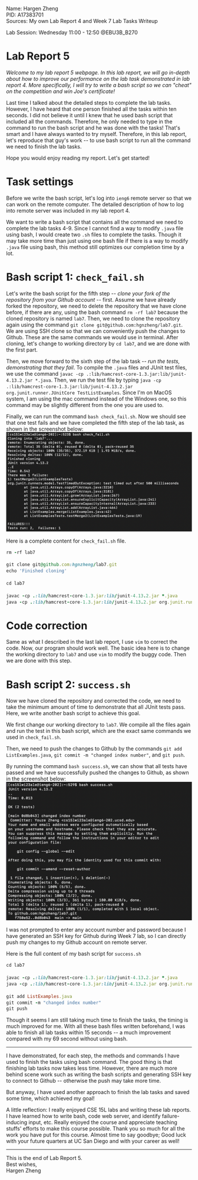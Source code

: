 Name: Hargen Zheng\
PID: A17383701\
Sources: My own Lab Report 4 and Week 7 Lab Tasks Writeup

Lab Session: Wednesday 11:00 - 12:50 @EBU3B_B270

# Lab Report 5
*Welcome to my lab report 5 webpage. In this lab report, we will go in-depth about how to improve our performance on the lab task demonstrated in lab report 4. More specifically, I will try to write a bash script so we can "cheat" on the competition and win Joe's certificate!*

Last time I talked about the detailed steps to complete the lab tasks. However, I have heard that one person finished all the tasks within ten seconds. I did not believe it until I knew that he used bash script that included all the commands. Therefore, he only needed to type in the command to run the bash script and he was done with the tasks! That's smart and I have always wanted to try myself. Therefore, in this lab report, let's reproduce that guy's work -- to use bash script to run all the command we need to finish the lab tasks. 

Hope you would enjoy reading my report. Let's get started!

# Task settings
Before we write the bash script, let's log into `ieng6` remote server so that we can work on the remote computer. The detailed description of how to log into remote server was included in my lab report 4.

We want to write a bash script that contains all the command we need to complete the lab tasks 4-9. Since I cannot find a way to modify `.java` file using bash, I would create two `.sh` files to complete the tasks. Though it may take more time than just using one bash file if there is a way to modify `.java` file using bash, this method still optimizes our completion time by a lot.

# Bash script 1: `check_fail.sh`
Let's write the bash script for the fifth step -- *clone your fork of the repository from your Github account* -- first. Assume we have already forked the repository, we need to delete the repository that we have clone before, if there are any, using the bash command `rm -rf lab7` because the cloned repository is named `lab7`. Then, we need to clone the repository again using the command `git clone git@github.com:hgnzheng/lab7.git`. We are using SSH clone so that we can conveniently push the changes to Github. These are the same commands we would use in terminal. After cloning, let's change to working directory by `cd lab7`, and we are done with the first part.

Then, we move forward to the sixth step of the lab task -- *run the tests, demonstrating that they fail*. To compile the `.java` files and JUnit test files, we use the command `javac -cp .:lib/hamcrest-core-1.3.jar:lib/junit-4.13.2.jar *.java`. Then, we run the test file by typing `java -cp .:lib/hamcrest-core-1.3.jar:lib/junit-4.13.2.jar org.junit.runner.JUnitCore TestListExamples`. Since I'm on MacOS system, I am using the mac command instead of the Windows one, so this command may be slightly different from the one you are used to.


Finally, we can run the command `bash check_fail.sh`. Now we should see that one test fails and we have completed the fifth step of the lab task, as shown in the screenshot below:
![Failures](fail.png) 

Here is a complete content for `check_fail.sh` file.
```ruby
rm -rf lab7

git clone git@github.com:hgnzheng/lab7.git
echo 'Finished cloning'

cd lab7

javac -cp .:lib/hamcrest-core-1.3.jar:lib/junit-4.13.2.jar *.java
java -cp .:lib/hamcrest-core-1.3.jar:lib/junit-4.13.2.jar org.junit.runner.JUnitCore ListExamplesTests
```

# Code correction
Same as what I described in the last lab report, I use `vim` to correct the code. Now, our program should work well. The basic idea here is to change the working directory to `lab7` and use `vim` to modify the buggy code. Then we are done with this step. 

# Bash script 2: `success.sh`
Now we have cloned the repository and corrected the code, we need to take the minimum amount of time to demonstrate that all JUnit tests pass. Here, we write another bash script to achieve this goal.

We first change our working directory to `lab7`. We compile all the files again and run the test in this bash script, which are the exact same commands we used in `check_fail.sh`. 

Then, we need to push the changes to Github by  the commands `git add ListExamples.java`, `git commit -m "changed index number"`, and `git push`.

By running the command `bash success.sh`, we can show that all tests have passed and we have successfully pushed the changes to Github, as shown in the screenshot below:
![success](success.png)

I was not prompted to enter any account number and password because I have generated an SSH key for Github during Week 7 lab, so I can directly push my changes to my Github account on remote server.

Here is the full content of my bash script for `success.sh`
```ruby
cd lab7

javac -cp .:lib/hamcrest-core-1.3.jar:lib/junit-4.13.2.jar *.java
java -cp .:lib/hamcrest-core-1.3.jar:lib/junit-4.13.2.jar org.junit.runner.JUnitCore ListExamplesTests

git add ListExamples.java
git commit -m "changed index number"
git push
```

Though it seems I am still taking much time to finish the tasks, the timing is much improved for me. With all these bash files written beforehand, I was able to finish all lab tasks within 15 seconds -- a much improvement compared with my 69 second without using bash.

---

I have demonstrated, for each step, the methods and commands I have used to finish the tasks using bash command. The good thing is that finishing lab tasks now takes less time. However, there are much more behind scene work such as writing the bash scripts and generating SSH key to connect to Github -- otherwise the push may take more time.

But anyway, I have used another approach to finish the lab tasks and saved some time, which achieved my goal! 

A little reflection: I really enjoyed CSE 15L labs and writing these lab reports. I have learned how to write bash, code web server, and identify failure-inducing input, etc. Really enjoyed the course and appreciate teaching stuffs' efforts to make this course possible. Thank you so much for all the work you have put for this course. Almost time to say goodbye; Good luck with your future quarters at UC San Diego and with your career as well! 

---
This is the end of Lab Report 5.\
Best wishes,\
Hargen Zheng

